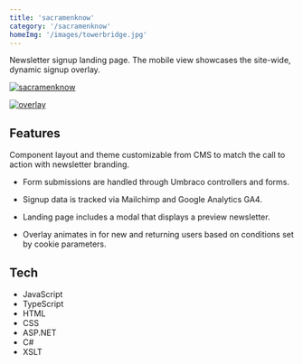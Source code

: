 ```yaml
---
title: 'sacramenknow'
category: '/sacramenknow'
homeImg: '/images/towerbridge.jpg'
---
```


Newsletter signup landing page. The mobile view showcases the site-wide, dynamic signup overlay.

[![sacramenknow](/images/sacKno.png "sacramenknow")](https://www.capradio.org/sacramenknow/)

[![overlay](/images/overlay.png "overlay")](https://www.capradio.org)

## Features
Component layout and theme customizable from CMS to match the call to action with newsletter branding.

- Form submissions are handled through Umbraco controllers and forms.

- Signup data is tracked via Mailchimp and Google Analytics GA4.

- Landing page includes a modal that displays a preview newsletter.

- Overlay animates in for new and returning users based on conditions set by cookie parameters.

## Tech
- JavaScript
- TypeScript
- HTML
- CSS
- ASP.NET
- C#
- XSLT